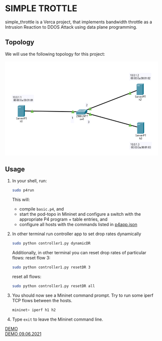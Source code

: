 # SIMPLE TROTTLE

simple_throttle is a Verca project, that implements bandwidth throttle as a Intrusion Reaction to DDOS Attack using data plane programming. 

## Topology

We will use the following topology for this project: <br/> 
<br/>
![pod-topo](./pod-topo/simpleTopo1.png)

## Usage
1. In your shell, run:
   ```bash
   sudo p4run
   ```
   This will:
   * compile `basic.p4`, and
   * start the pod-topo in Mininet and configure a switch with
   the appropriate P4 program + table entries, and
   * configure all hosts with the commands listed in
   [p4app.json](./p4app.json)

2. In other terminal run controller app to set drop rates dynamically
   ```bash
   sudo python controller1.py dynamicDR
   ```
   Additionally, in other terminal you can reset drop rates of particular flows: 
   reset flow 3:
    ```bash
   sudo python controller1.py resetDR 3
   ```
   reset all flows: 
     ```bash
   sudo python controller1.py resetDR all
   ```
3. You should now see a Mininet command prompt. Try to run some iperf
   TCP flows between the hosts. 
   ```bash
   mininet> iperf h1 h2
   ```
4. Type `exit` to leave the Mininet command line.
 
[DEMO](https://lthsfuldade-my.sharepoint.com/:v:/g/personal/imron_gamidli_lt_hs-fulda_de/EY65RSaoLilApGvkyJzPh_cBhnp3KyP629_AAV918oEubg?e=pp8FhE) <br/>
[DEMO 09.06.2021](https://lthsfuldade-my.sharepoint.com/:v:/g/personal/imron_gamidli_lt_hs-fulda_de/EZgtomApr5lKh2Ri5iETANsBLWFaup25VzQDayhBmgixeg?e=yJQ6HS)
